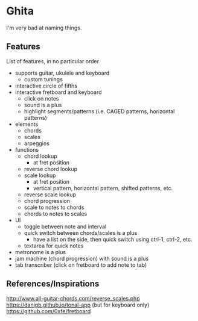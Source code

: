 # Ghita

I'm very bad at naming things.

## Features

List of features, in no particular order
  - supports guitar, ukulele and keyboard
    - custom tunings
  - interactive circle of fifths
  - interactive fretboard and keyboard
    - click on notes
    - sound is a plus
    - highlight segments/patterns (i.e. CAGED patterns, horizontal patterns)
  - elements
    - chords
    - scales
    - arpeggios
  - functions
    - chord lookup
      - at fret position
    - reverse chord lookup
    - scale lookup
      - at fret position
      - vertical pattern, horizontal pattern, shifted patterns, etc.
    - reverse scale lookup
    - chord progression
    - scale to notes to chords
    - chords to notes to scales
  - UI
    - toggle between note and interval
    - quick switch between chords/scales is a plus
      - have a list on the side, then quick switch using ctrl-1, ctrl-2, etc.
    - textarea for quick notes
  - metronome is a plus
  - jam machine (chord progression) with sound is a plus
  - tab transcriber (click on fretboard to add note to tab)

## References/Inspirations

http://www.all-guitar-chords.com/reverse_scales.php
https://danigb.github.io/tonal-app (but for keyboard only)
https://github.com/0xfe/fretboard
